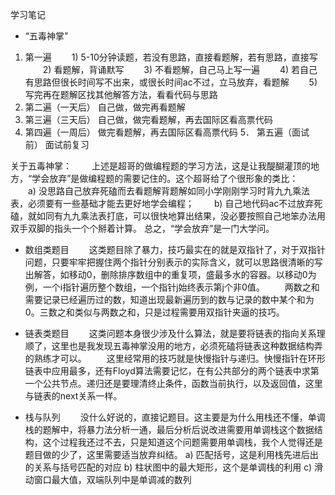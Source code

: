 ﻿学习笔记

* “五毒神掌”
1. 第一遍
　　1) 5-10分钟读题，若没有思路，直接看题解，若有思路，直接写
　　2) 看题解，背诵默写
　　3) 不看题解，自己马上写一遍
　　4) 若自己有思路但很长时间写不出来，或很长时间ac不过，立马放弃，看题解
　　5) 写完再在题解区找其他解答方法，看看代码与思路
2. 第二遍（一天后）
自己做，做完再看题解
3. 第三遍（三天后）
自己做，做完看题解，再去国际区看高票代码
4. 第四遍（一周后）
做完看题解，再去国际区看高票代码
5． 第五遍（面试前）
	面试前复习

关于五毒神掌：
　　上述是超哥的做编程题的学习方法，这是让我醍醐灌顶的地方，“学会放弃”是做编程题的需要记住的。这个超哥给了个很形象的类比：
　　a) 没思路自己放弃死磕而去看题解背题解如同小学刚刚学习时背九九乘法表，必须要有一些基础才能去更好地学会编程；
　　b) 自己地代码ac不过放弃死磕，就如同有九九乘法表打底，可以很快地算出结果，没必要按照自己地笨办法用双手双脚的指头一个个掰着计算。
总之，“学会放弃”是一门大学问。

* 数组类题目
　　这类题目除了暴力，技巧最实在的就是双指针了，对于双指针问题，只要牢牢把握住两个指针分别表示的实际含义，就可以思路很清晰的写出解答，如移动0，删除排序数组中的重复项，盛最多水的容器。以移动0为例，一个i指针遍历整个数组，一个指针j始终表示第j个非0值。
　　两数之和需要记录已经遍历过的数，知道出现最新遍历到的数与记录的数中某个和为0。三数之和类似与两数之和，只是过程需要用双指针夹逼的技巧。
　　
* 链表类题目
　　这类问题本身很少涉及什么算法，就是要将链表的指向关系理顺了，这里也是我发现五毒神掌没用的地方，必须死磕将链表这种数据结构弄的熟练才可以。
　　这里经常用的技巧就是快慢指针与递归。快慢指针在环形链表中应用最多，还有Floyd算法需要记忆，在有公共部分的两个链表中求第一个公共节点。递归还是要理清终止条件，函数当前执行，以及返回值，这里与链表的next关系一样。

* 栈与队列
　　没什么好说的，直接记题目。这主要是为什么用栈还不懂，单调栈的题解中，将暴力法分析一通，最后分析后说改进需要用单调栈这个数据结构，这个过程我还过不去，只是知道这个问题需要用单调栈，我个人觉得还是题目做的少了，这里需要适当放弃纠结。
a) 匹配括号，这是利用栈先进后出的关系与括号匹配的对应
b) 柱状图中的最大矩形，这个是单调栈的利用
c) 滑动窗口最大值，双端队列中是单调减的数列

